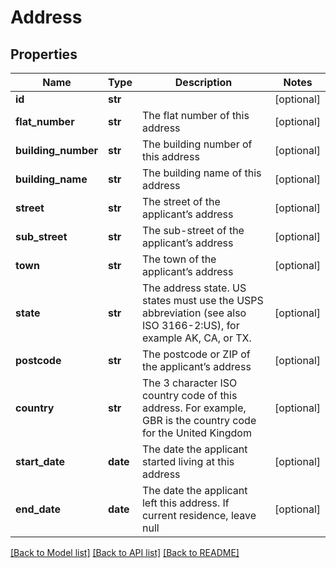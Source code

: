 # Address

## Properties
Name | Type | Description | Notes
------------ | ------------- | ------------- | -------------
**id** | **str** |  | [optional] 
**flat_number** | **str** | The flat number of this address | [optional] 
**building_number** | **str** | The building number of this address | [optional] 
**building_name** | **str** | The building name of this address | [optional] 
**street** | **str** | The street of the applicant’s address | [optional] 
**sub_street** | **str** | The sub-street of the applicant’s address | [optional] 
**town** | **str** | The town of the applicant’s address | [optional] 
**state** | **str** | The address state. US states must use the USPS abbreviation (see also ISO 3166-2:US), for example AK, CA, or TX. | [optional] 
**postcode** | **str** | The postcode or ZIP of the applicant’s address | [optional] 
**country** | **str** | The 3 character ISO country code of this address. For example, GBR is the country code for the United Kingdom | [optional] 
**start_date** | **date** | The date the applicant started living at this address | [optional] 
**end_date** | **date** | The date the applicant left this address. If current residence, leave null | [optional] 

[[Back to Model list]](../README.md#documentation-for-models) [[Back to API list]](../README.md#documentation-for-api-endpoints) [[Back to README]](../README.md)



